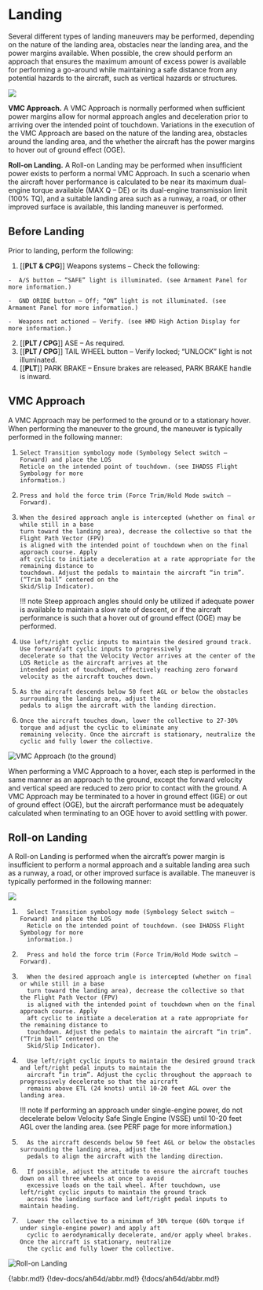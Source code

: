 # Landing

Several different types of landing maneuvers may be performed, depending on the nature of the landing area,
obstacles near the landing area, and the power margins available. When possible, the crew should perform an
approach that ensures the maximum amount of excess power is available for performing a go-around while
maintaining a safe distance from any potential hazards to the aircraft, such as vertical hazards or structures.

![](img/img-211-1-screen.jpg)





**VMC Approach.** A VMC Approach is normally performed when sufficient power margins allow for normal
approach angles and deceleration prior to arriving over the intended point of touchdown. Variations in the
execution of the VMC Approach are based on the nature of the landing area, obstacles around the landing area,
and the whether the aircraft has the power margins to hover out of ground effect (OGE).

**Roll-on Landing.** A Roll-on Landing may be performed when insufficient power exists to perform a normal VMC
Approach. In such a scenario when the aircraft hover performance is calculated to be near its maximum dual-
engine torque available (MAX Q – DE) or its dual-engine transmission limit (100% TQ), and a suitable landing
area such as a runway, a road, or other improved surface is available, this landing maneuver is performed.



## Before Landing

Prior to landing, perform the following:

1.   [[**PLT & CPG**]]   Weapons systems – Check the following:

    -  A/S button – “SAFE” light is illuminated. (see Armament Panel for more information.)

    -  GND ORIDE button – Off; “ON” light is not illuminated. (see Armament Panel for more information.)

    -  Weapons not actioned – Verify. (see HMD High Action Display for more information.)

2.   [[**PLT / CPG**]]   ASE – As required.
3.   [[**PLT / CPG**]]   TAIL WHEEL button – Verify locked; “UNLOCK” light is not illuminated.
4.   [[**PLT**]]   PARK BRAKE – Ensure brakes are released, PARK BRAKE handle is inward.

## VMC Approach

A VMC Approach may be performed to the ground or to a stationary hover. When performing the maneuver to
the ground, the maneuver is typically performed in the following manner:

1.     Select Transition symbology mode (Symbology Select switch – Forward) and place the LOS
       Reticle on the intended point of touchdown. (see IHADSS Flight Symbology for more
       information.)
2.     Press and hold the force trim (Force Trim/Hold Mode switch – Forward).
3.     When the desired approach angle is intercepted (whether on final or while still in a base
       turn toward the landing area), decrease the collective so that the Flight Path Vector (FPV)
       is aligned with the intended point of touchdown when on the final approach course. Apply
       aft cyclic to initiate a deceleration at a rate appropriate for the remaining distance to
       touchdown. Adjust the pedals to maintain the aircraft “in trim”. (“Trim ball” centered on the
       Skid/Slip Indicator).
       
    !!! note
        Steep approach angles should only be utilized if adequate power is available to maintain a slow rate
        of descent, or if the aircraft performance is such that a hover out of ground effect (OGE) may be performed.

4.     Use left/right cyclic inputs to maintain the desired ground track. Use forward/aft cyclic inputs to progressively
       decelerate so that the Velocity Vector arrives at the center of the LOS Reticle as the aircraft arrives at the
       intended point of touchdown, effectively reaching zero forward velocity as the aircraft touches down.
5.     As the aircraft descends below 50 feet AGL or below the obstacles surrounding the landing area, adjust the
       pedals to align the aircraft with the landing direction.
6.     Once the aircraft touches down, lower the collective to 27-30% torque and adjust the cyclic to eliminate any
       remaining velocity. Once the aircraft is stationary, neutralize the cyclic and fully lower the collective.

![VMC Approach (to the ground)](img/img-212-1-screen.jpg)


When performing a VMC Approach to a hover, each step is performed in the same manner as an approach to the
ground, except the forward velocity and vertical speed are reduced to zero prior to contact with the ground. A
VMC Approach may be terminated to a hover in ground effect (IGE) or out of ground effect (OGE), but the aircraft
performance must be adequately calculated when terminating to an OGE hover to avoid settling with power.

## Roll-on Landing

A Roll-on Landing is performed when the aircraft’s power margin is insufficient to perform a normal approach
and a suitable landing area such as a runway, a road, or other improved surface is available. The maneuver is
typically performed in the following manner:

![](img/img-213-1-screen.jpg)

1.       Select Transition symbology mode (Symbology Select switch – Forward) and place the LOS
         Reticle on the intended point of touchdown. (see IHADSS Flight Symbology for more
         information.)
2.       Press and hold the force trim (Force Trim/Hold Mode switch – Forward).
3.       When the desired approach angle is intercepted (whether on final or while still in a base
         turn toward the landing area), decrease the collective so that the Flight Path Vector (FPV)
         is aligned with the intended point of touchdown when on the final approach course. Apply
         aft cyclic to initiate a deceleration at a rate appropriate for the remaining distance to
         touchdown. Adjust the pedals to maintain the aircraft “in trim”. (“Trim ball” centered on the
         Skid/Slip Indicator).
4.       Use left/right cyclic inputs to maintain the desired ground track and left/right pedal inputs to maintain the
         aircraft “in trim”. Adjust the cyclic throughout the approach to progressively decelerate so that the aircraft
         remains above ETL (24 knots) until 10-20 feet AGL over the landing area.
         
    !!! note
        If performing an approach under single-engine power, do not decelerate below Velocity Safe Single
        Engine (VSSE) until 10-20 feet AGL over the landing area. (see PERF page for more information.)

5.       As the aircraft descends below 50 feet AGL or below the obstacles surrounding the landing area, adjust the
         pedals to align the aircraft with the landing direction.
6.       If possible, adjust the attitude to ensure the aircraft touches down on all three wheels at once to avoid
         excessive loads on the tail wheel. After touchdown, use left/right cyclic inputs to maintain the ground track
         across the landing surface and left/right pedal inputs to maintain heading.
7.       Lower the collective to a minimum of 30% torque (60% torque if under single-engine power) and apply aft
         cyclic to aerodynamically decelerate, and/or apply wheel brakes. Once the aircraft is stationary, neutralize
         the cyclic and fully lower the collective.

![Roll-on Landing](img/img-213-2-screen.jpg)

{!abbr.md!}
{!dev-docs/ah64d/abbr.md!}
{!docs/ah64d/abbr.md!}
